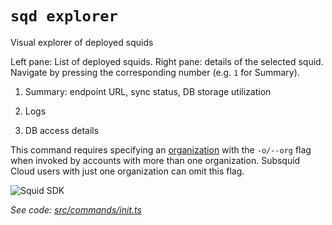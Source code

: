 `sqd explorer`
==========

Visual explorer of deployed squids

Left pane: List of deployed squids.
Right pane: details of the selected squid. Navigate by pressing the corresponding number (e.g. `1` for Summary).

1) Summary: endpoint URL, sync status, DB storage utilization

2) Logs

3) DB access details

This command requires specifying an [organization](/deploy-squid/organizations) with the `-o/--org` flag when invoked by accounts with more than one organization. Subsquid Cloud users with just one organization can omit this flag.

![Squid SDK](</img/sqd-explorer-snap.png>)

_See code: [src/commands/init.ts](https://github.com/subsquid/squid-cli/tree/master/src/commands/init.ts)_
